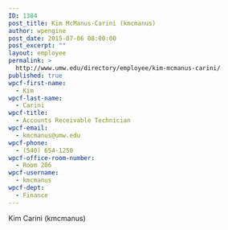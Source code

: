 ```yaml
---
ID: 1384
post_title: Kim McManus-Carini (kmcmanus)
author: wpengine
post_date: 2015-07-06 08:00:00
post_excerpt: ""
layout: employee
permalink: >
  http://www.umw.edu/directory/employee/kim-mcmanus-carini/
published: true
wpcf-first-name:
  - Kim
wpcf-last-name:
  - Carini
wpcf-title:
  - Accounts Receivable Technician
wpcf-email:
  - kmcmanus@umw.edu
wpcf-phone:
  - (540) 654-1250
wpcf-office-room-number:
  - Room 206
wpcf-username:
  - kmcmanus
wpcf-dept:
  - Finance
---
```

Kim Carini (kmcmanus)